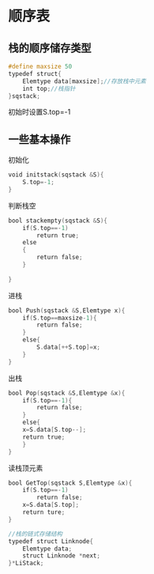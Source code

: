 # 顺序表

## 栈的顺序储存类型

```c
#define maxsize 50
typedef struct{
    Elemtype data[maxsize];//存放栈中元素
    int top;//栈指针
}sqstack;
```
初始时设置S.top=-1

## 一些基本操作

初始化

```c
void initstack(sqstack &S){
    S.top=-1;
}
```

判断栈空

```c
bool stackempty(sqstack &S){
    if(S.top==-1)
        return true;
    else
    {
        return false;
    }
    
}
```
进栈

```c
bool Push(sqstack &S,Elemtype x){
    if(S.top==maxsize-1){
        return false;
    }
    else{
        S.data[++S.top]=x;
    }
}
```

出栈
```c
bool Pop(sqstack &S,Elemtype &x){
    if(S.top==-1){
        return false;
    }
    else{
    x=S.data[S.top--];
    return true;
    }
}
```

读栈顶元素

```c
bool GetTop(sqstack S,Elemtype &x){
    if(S.top==-1)
        return false;
    x=S.data[S.top];
    return ture;
}
```
```c
//栈的链式存储结构
typedef struct Linknode{
    Elemtype data;
    struct Linknode *next;
}*LiStack;
```

